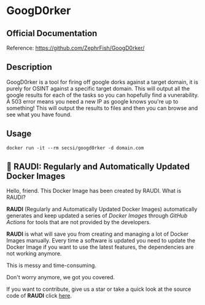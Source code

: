 # GoogD0rker

## Official Documentation
Reference: https://github.com/ZephrFish/GoogD0rker/

## Description
GoogD0rker is a tool for firing off google dorks against a target domain, it is purely for OSINT against a specific target domain. This will output all the google results for each of the tasks so you can hopefully find a vunerability. A 503 error means you need a new IP as google knows you're up to something! This will output the results to files and then you can browse and see what you have found.
## Usage
```
docker run -it --rm secsi/googd0rker -d domain.com
```

## 🐳 RAUDI: Regularly and Automatically Updated Docker Images

Hello, friend. This Docker Image has been created by RAUDI. What is RAUDI?

**RAUDI** (Regularly and Automatically Updated Docker Images) automatically generates and keep updated a series of *Docker Images* through *GitHub Actions* for tools that are not provided by the developers.

**RAUDI** is what will save you from creating and managing a lot of Docker Images manually. Every time a software is updated you need to update the Docker Image if you want to use the latest features, the dependencies are not working anymore. 

This is messy and time-consuming. 

Don't worry anymore, we got you covered.

If you want to contribute, give us a star or take a quick look at the source code of **RAUDI** click [here](https://github.com/cybersecsi/RAUDI).